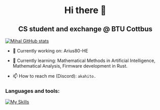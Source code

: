 <h1 align="center">Hi there 👋</h1>
<h2 align="center">CS student and exchange @ BTU Cottbus</h2>

[![Mihal GitHub stats](https://github-readme-stats.vercel.app/api?username=mhdimo)](https://github.com/mhdimo/github-readme-stats)

- 🔭 Currently working on: Arius80-HE
  
- 🌱 Currently learning: Mathematical Methods in Artificial Intelligence, Mathematical Analysis, Firmware development in Rust.

- 📫 How to reach me (Discord): `akahito.`

### Languages and tools:
[![My Skills](https://skillicons.dev/icons?i=c,cpp,rust,go,py,linux,vscode,git,docker)](https://skillicons.dev)

